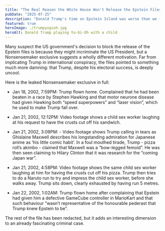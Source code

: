 ```yaml
---
title: "The Real Reason the White House Won't Release the Epstein Files"
pubDate: "2025-07-25"
description: "Donald Trump's time on Epstein Island was worse than we feared"
featured: true
heroImage: ./trumpyugioh.jpg
heroAlt: Donald Trump playing Yu-Gi-Oh with a child
---
```


Many suspect the US government's decision to block the release of the Epstein files is because they might incriminate the US President, but a Nonsensemaker exclusive suggests a wholly different motivation. Far from implicating Trump in international conspiracy, the files pointed to something much more damning: that Trump, despite his electoral success, is deeply uncool.

Here is the leaked Nonsensemaker exclusive in full: 

- Jan 18, 2002, 7:59PM: Trump flown home. Complained that he had been beaten in a race by Stephen Hawking and that motor neurone disease had given Hawking both “speed superpowers” and “laser vision”, which he used to make Trump fall over.

- Jan 21, 2002, 12:12PM: Video footage shows a child sex worker laughing at his request to have the crusts cut off his sandwich.

- Jan 21, 2002, 3:09PM: - Video footage shows Trump calling in tears as Ghislaine Maxwell describes his longstanding admiration for Japanese anime as ‘his little comic habit’. In a foul mouthed tirade, Trump - pizza roll’s akimbo - claimed that Maxwell was a “bow-legged femoid”. He was then seen claiming to Hilary Clinton that it was research for the “coming Japan war”.

- Jan 21, 2002, 4:58PM: Video footage shows the same child sex worker laughing at him for having the crusts cut off his pizza. Trump then tries to do a Naruto run to try and impress the child sex worker, before she walks away. Trump sits down, clearly exhausted by having run 5 metres.

- Jan 22, 2002, 1:02AM: Trump flown home after complaining that Epstein had given him a defective GameCube controller in MarioKart and that such behaviour “wasn’t representative of the honourable pederast that Trump knew Epstein to be”.

The rest of the file has been redacted, but it adds an interesting dimension to an already fascinating criminal case.
